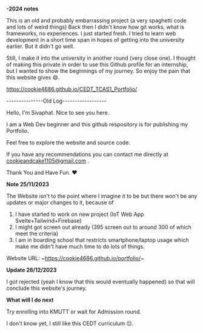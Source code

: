 **-2024 notes**

This is an old and probably embarrassing project (a very spaghetti code and lots of weird things)
Back then I didn't know how git works, what is frameworks, no experiences. I just started fresh.
I tried to learn web development in a short time span in hopes of getting into the university earlier.
But it didn't go well.


Still, I make it into the university in another round (very close one).
I thought of making this private in order to use this Github profile for an internship,
but I wanted to show the beginnings of my journey.
So enjoy the pain that this website gives 😄.

https://cookie4686.github.io/CEDT_TCAS1_Portfolio/


---------------Old Log------------------


Hello, I'm Sivaphat. Nice to see you here.

I am a Web Dev beginner and this github respository is for publishing my Portfolio.

Feel free to explore the website and source code.

If you have any recommendations you can contact me directly at cookieandcake1105@gmail.com .

Thank You and Have Fun. ♥

**Note 25/11/2023**

The Website isn't to the point where I imagine it to be but there won't be any updates or major changes to it, because of
1. I have started to work on new project (IoT Web App Svelte+Tailwind+Firebase)
2. I might got screen out already (395 screen out to around 300 of which meet the criteria)
3. I am in boarding school that restricts smartphone/laptop usage which make me didn't have much time to do lots of things.

Website URL: ~https://cookie4686.github.io/portfolio/~

**Update 26/12/2023**

I got rejected (yeah I know that this would eventually happened) so that will conclude this website's journey.

**What will I do next**

Try enrolling into KMUTT or wait for Admission round.

I don't know yet, I still like this CEDT curriculum 😔.
